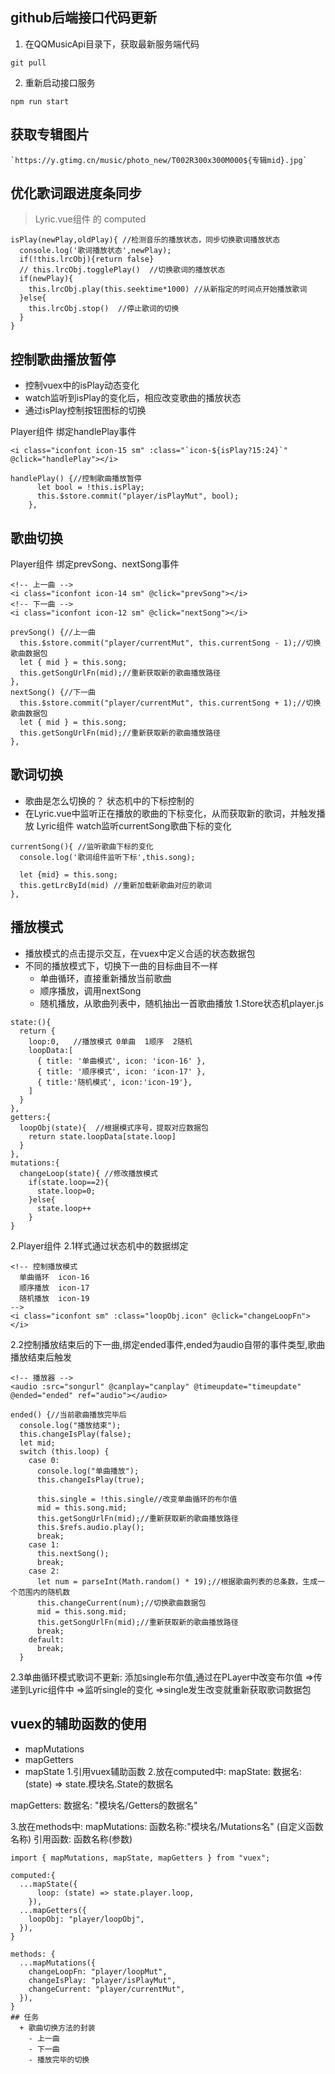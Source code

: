 ## github后端接口代码更新
1. 在QQMusicApi目录下，获取最新服务端代码
```
git pull
```
2. 重新启动接口服务
```
npm run start
```
## 获取专辑图片
```
`https://y.gtimg.cn/music/photo_new/T002R300x300M000${专辑mid}.jpg`
```

## 优化歌词跟进度条同步
> Lyric.vue组件 的 computed
```
isPlay(newPlay,oldPlay){ //检测音乐的播放状态，同步切换歌词播放状态
  console.log('歌词播放状态',newPlay);
  if(!this.lrcObj){return false}
  // this.lrcObj.togglePlay()  //切换歌词的播放状态
  if(newPlay){
    this.lrcObj.play(this.seektime*1000) //从新指定的时间点开始播放歌词
  }else{
    this.lrcObj.stop()  //停止歌词的切换
  }
}
```

## 控制歌曲播放暂停
+ 控制vuex中的isPlay动态变化
+ watch监听到isPlay的变化后，相应改变歌曲的播放状态
+ 通过isPlay控制按钮图标的切换

Player组件
绑定handlePlay事件
```
<i class="iconfont icon-15 sm" :class="`icon-${isPlay?15:24}`" @click="handlePlay"></i>
```
```
handlePlay() {//控制歌曲播放暂停
      let bool = !this.isPlay;
      this.$store.commit("player/isPlayMut", bool);
    },
```

## 歌曲切换
Player组件
绑定prevSong、nextSong事件
```
<!-- 上一曲 -->
<i class="iconfont icon-14 sm" @click="prevSong"></i>
<!-- 下一曲 -->
<i class="iconfont icon-12 sm" @click="nextSong"></i>
```
```
prevSong() {//上一曲
  this.$store.commit("player/currentMut", this.currentSong - 1);//切换歌曲数据包
  let { mid } = this.song;
  this.getSongUrlFn(mid);//重新获取新的歌曲播放路径
},
nextSong() {//下一曲
  this.$store.commit("player/currentMut", this.currentSong + 1);//切换歌曲数据包
  let { mid } = this.song;
  this.getSongUrlFn(mid);//重新获取新的歌曲播放路径
},
```

## 歌词切换
+ 歌曲是怎么切换的？  状态机中的下标控制的
+ 在Lyric.vue中监听正在播放的歌曲的下标变化，从而获取新的歌词，并触发播放
Lyric组件
watch监听currentSong歌曲下标的变化
```
currentSong(){ //监听歌曲下标的变化
  console.log('歌词组件监听下标',this.song);
  
  let {mid} = this.song;
  this.getLrcById(mid) //重新加载新歌曲对应的歌词
},
```
## 播放模式
+ 播放模式的点击提示交互，在vuex中定义合适的状态数据包
+ 不同的播放模式下，切换下一曲的目标曲目不一样
  - 单曲循环，直接重新播放当前歌曲
  - 顺序播放，调用nextSong
  - 随机播放，从歌曲列表中，随机抽出一首歌曲播放
1.Store状态机player.js
```
state:(){
  return {
    loop:0,   //播放模式 0单曲  1顺序  2随机
    loopData:[
      { title: '单曲模式', icon: 'icon-16' },
      { title: '顺序模式', icon: 'icon-17' },
      { title:'随机模式', icon:'icon-19'},
    ]
  }
},
getters:{
  loopObj(state){  //根据模式序号，提取对应数据包
    return state.loopData[state.loop]
  }
},
mutations:{    
  changeLoop(state){ //修改播放模式
    if(state.loop==2){
      state.loop=0;
    }else{
      state.loop++
    }
}
```
2.Player组件
2.1样式通过状态机中的数据绑定
```
<!-- 控制播放模式 
  单曲循环  icon-16
  顺序播放  icon-17
  随机播放  icon-19
-->
<i class="iconfont sm" :class="loopObj.icon" @click="changeLoopFn"></i>
```
2.2控制播放结束后的下一曲,绑定ended事件,ended为audio自带的事件类型,歌曲播放结束后触发
```
<!-- 播放器 -->
<audio :src="songurl" @canplay="canplay" @timeupdate="timeupdate" @ended="ended" ref="audio"></audio>
```
```
ended() {//当前歌曲播放完毕后
  console.log("播放结束");
  this.changeIsPlay(false);
  let mid;
  switch (this.loop) {
    case 0:
      console.log("单曲播放");
      this.changeIsPlay(true);

      this.single = !this.single//改变单曲循环的布尔值
      mid = this.song.mid;
      this.getSongUrlFn(mid);//重新获取新的歌曲播放路径
      this.$refs.audio.play();
      break;
    case 1:
      this.nextSong();
      break;
    case 2:
      let num = parseInt(Math.random() * 19);//根据歌曲列表的总条数，生成一个范围内的随机数
      this.changeCurrent(num);//切换歌曲数据包
      mid = this.song.mid;
      this.getSongUrlFn(mid);//重新获取新的歌曲播放路径
      break;
    default:
      break;
  }
```
2.3单曲循环模式歌词不更新:
添加single布尔值,通过在PLayer中改变布尔值
=>传递到Lyric组件中
=>监听single的变化
=>single发生改变就重新获取歌词数据包

## vuex的辅助函数的使用
  + mapMutations
  + mapGetters
  + mapState
1.引用vuex辅助函数
2.放在computed中:
mapState:
数据名:(state) => state.模块名.State的数据名

mapGetters:
数据名: "模块名/Getters的数据名"

3.放在methods中:
mapMutations:
函数名称:"模块名/Mutations名"  (自定义函数名称)
引用函数:
函数名称(参数)
```
import { mapMutations, mapState, mapGetters } from "vuex";
```
```
computed:{
  ...mapState({
      loop: (state) => state.player.loop,
    }),
  ...mapGetters({
    loopObj: "player/loopObj",
  }),
}
```
```
methods: {
  ...mapMutations({
    changeLoopFn: "player/loopMut",
    changeIsPlay: "player/isPlayMut",
    changeCurrent: "player/currentMut",
  }),
}
## 任务
  + 歌曲切换方法的封装 
    - 上一曲
    - 下一曲
    - 播放完毕的切换
